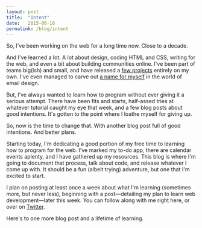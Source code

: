 ```yaml
---
layout: post
title:  "Intent"
date:   2015-06-16
permalink: /blog/intent
---
```

So, I've been working on the web for a long time now. Close to a decade.

And I've learned a lot. A lot about design, coding HTML and CSS, writing for the web, and even a bit about building communities online. I've been part of teams big(ish) and small, and have released a [few projects](http://rodriguezcommaj.com/books) entirely on my own. I've even managed to carve out [a name for myself](http://rodriguezcommaj.com/about) in the world of email design.

But, I've always wanted to learn how to program without ever giving it a serious attempt. There have been fits and starts, half-assed tries at whatever tutorial caught my eye that week, and a few blog posts about good intentions. It's gotten to the point where I loathe myself for giving up.

So, now is the time to change that. With another blog post full of good intentions. And better plans.

Starting today, I'm dedicating a good portion of my free time to learning how to program for the web. I've marked my to-do app, there are calendar events aplenty, and I have gathered up my resources. This blog is where I'm going to document that process, talk about code, and release whatever I come up with. It should be a fun (albeit trying) adventure, but one that I'm excited to start.

I plan on posting at least once a week about what I'm learning (sometimes more, but never less), beginning with a post—detailing my plan to learn web development—later this week. You can follow along with me right here, or over on [Twitter](http://twitter.com/shutterforth).

Here's to one more blog post and a lifetime of learning.